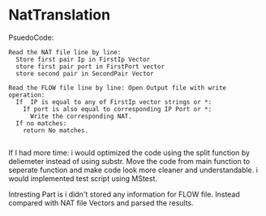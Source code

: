# NatTranslation
<p4> PsuedoCode: </p4> 

```
Read the NAT file line by line:
  Store first pair Ip in FirstIp Vector
  store first pair port in FirstPort vector  
  store second pair in SecondPair Vector
  
Read the FLOW file line by line: Open Output file with write operation:
  If  IP is equal to any of FirstIp vector strings or *:
    If port is also equal to corresponding IP Port or *:
      Write the corresponding NAT.
  If no matches:
    return No matches.
    
```    
    
If I had more time:
        i would optimized the code using the split function by deliemeter instead of using substr.
        Move the code from main function to seperate function and make code look more cleaner and understandable.
        i would implemented test script using MStest.
        
Intresting Part is i didn't stored any information for FLOW file. Instead compared with NAT file Vectors and parsed the results.



  
    
  
